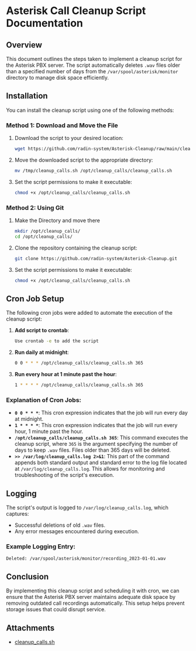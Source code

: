 # Asterisk Call Cleanup Script Documentation

## Overview
This document outlines the steps taken to implement a cleanup script for the Asterisk PBX server. The script automatically deletes `.wav` files older than a specified number of days from the `/var/spool/asterisk/monitor` directory to manage disk space efficiently.

## Installation
You can install the cleanup script using one of the following methods:

### Method 1: Download and Move the File
1. Download the script to your desired location:
   ```bash
   wget https://github.com/radin-system/Asterisk-Cleanup/raw/main/cleanup_calls.sh -O /tmp/cleanup_calls.sh
   ```
2. Move the downloaded script to the appropriate directory:
   ```bash
   mv /tmp/cleanup_calls.sh /opt/cleanup_calls/cleanup_calls.sh
   ```
3. Set the script permissions to make it executable:
   ```bash
   chmod +x /opt/cleanup_calls/cleanup_calls.sh
   ```

### Method 2: Using Git
1. Make the Directory and move there
   ```bash
   mkdir /opt/cleanup_calls/
   cd /opt/cleanup_calls/
   ```
2. Clone the repository containing the cleanup script:
   ```bash
   git clone https://github.com/radin-system/Asterisk-Cleanup.git
   ```
3. Set the script permissions to make it executable:
   ```bash
   chmod +x /opt/cleanup_calls/cleanup_calls.sh
   ```

## Cron Job Setup
The following cron jobs were added to automate the execution of the cleanup script:


1. **Add script to crontab**:
   ```bash
   Use crontab -e to add the script
   ```

2. **Run daily at midnight**:
   ```bash
   0 0 * * * /opt/cleanup_calls/cleanup_calls.sh 365
   ```

3. **Run every hour at 1 minute past the hour**:
   ```bash
   1 * * * * /opt/cleanup_calls/cleanup_calls.sh 365
   ```

### Explanation of Cron Jobs:
- **`0 0 * * *`**: This cron expression indicates that the job will run every day at midnight.
- **`1 * * * *`**: This cron expression indicates that the job will run every hour, 1 minute past the hour.
- **`/opt/cleanup_calls/cleanup_calls.sh 365`**: This command executes the cleanup script, where `365` is the argument specifying the number of days to keep `.wav` files. Files older than 365 days will be deleted.
- **`>> /var/log/cleanup_calls.log 2>&1`**: This part of the command appends both standard output and standard error to the log file located at `/var/log/cleanup_calls.log`. This allows for monitoring and troubleshooting of the script's execution.

## Logging
The script's output is logged to `/var/log/cleanup_calls.log`, which captures:
- Successful deletions of old `.wav` files.
- Any error messages encountered during execution.
  
### Example Logging Entry:
```
Deleted: /var/spool/asterisk/monitor/recording_2023-01-01.wav
```

## Conclusion
By implementing this cleanup script and scheduling it with cron, we can ensure that the Asterisk PBX server maintains adequate disk space by removing outdated call recordings automatically. This setup helps prevent storage issues that could disrupt service.

## Attachments
- [cleanup_calls.sh](path_to_your_script/cleanup_calls.sh)
